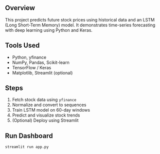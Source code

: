 

## Overview
This project predicts future stock prices using historical data and an LSTM (Long Short-Term Memory) model. It demonstrates time-series forecasting with deep learning using Python and Keras.

## Tools Used
- Python, yfinance
- NumPy, Pandas, Scikit-learn
- TensorFlow / Keras
- Matplotlib, Streamlit (optional)

## Steps
1. Fetch stock data using `yfinance`
2. Normalize and convert to sequences
3. Train LSTM model on 60-day windows
4. Predict and visualize stock trends
5. (Optional) Deploy using Streamlit

## Run Dashboard
```bash
streamlit run app.py
